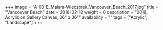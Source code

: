 +++
image = "A-03-E_Malara-Wieczorek_Vancouver_Beach_2017.jpg"
title = "Vancouver Beach"
date = 2018-02-12
weight = 0
description = "2018, Acrylic on Gallery Canvas, 36\" x 36\""
availability = ""
tags = ["Acrylic", "Landscape"]
+++
